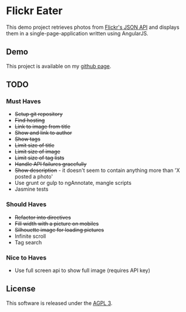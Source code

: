# Flickr Eater

This demo project retrieves photos from [Flickr's JSON API](https://api.flickr.com/services/feeds/photos_public.gne?format=json)
and displays them in a single-page-application written using AngularJS.

## Demo

This project is available on my [github page](https://djbeaumont.github.io/flickr-eater/).

## TODO

### Must Haves

* ~~Setup git repository~~
* ~~Find hosting~~
* ~~Link to image from title~~
* ~~Show and link to author~~
* ~~Show tags~~
* ~~Limit size of title~~
* ~~Limit size of image~~
* ~~Limit size of tag lists~~
* ~~Handle API failures gracefully~~
* ~~Show description~~ - it doesn't seem to contain anything more than 'X posted a photo'
* Use grunt or gulp to ngAnnotate, mangle scripts
* Jasmine tests

### Should Haves

* ~~Refactor into directives~~
* ~~Fill width with a picture on mobiles~~
* ~~Silhouette image for loading pictures~~
* Infinite scroll
* Tag search

### Nice to Haves

* Use full screen api to show full image (requires API key)

## License

This software is released under the [AGPL 3](http://www.gnu.org/licenses/agpl-3.0.en.html).

